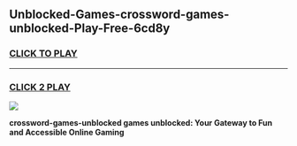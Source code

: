 
## Unblocked-Games-crossword-games-unblocked-Play-Free-6cd8y
<h3>
<a href="https://premium76.site?title=crossword-games-unblocked&ref=20A">CLICK TO PLAY</a></h3>
<hr>

<h3>
<a href="https://premium76.site?title=crossword-games-unblocked&ref=20A">CLICK 2 PLAY</a>
  
</h3>

<a href="https://premium76.site?title=crossword-games-unblocked&ref=20A"><img src="https://clearcache.store/games.png"></a>


**crossword-games-unblocked games unblocked: Your Gateway to Fun and Accessible Online Gaming**

